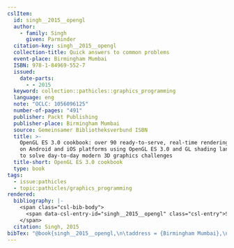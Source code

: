 ```yaml
---
cslItem:
  id: singh__2015__opengl
  author:
    - family: Singh
      given: Parminder
  citation-key: singh__2015__opengl
  collection-title: Quick answers to common problems
  event-place: Birmingham Mumbai
  ISBN: 978-1-84969-552-7
  issued:
    date-parts:
      - - 2015
  keyword: collection::pathicles::graphics_programming
  language: eng
  note: "OCLC: 1056096125"
  number-of-pages: "491"
  publisher: Packt Publishing
  publisher-place: Birmingham Mumbai
  source: Gemeinsamer Bibliotheksverbund ISBN
  title: >-
    OpenGL ES 3.0 cookbook: over 90 ready-to-serve, real-time rendering recipes
    on Android and iOS platforms using OpenGL ES 3.0 and GL shading language 3.0
    to solve day-to-day modern 3D graphics challenges
  title-short: OpenGL ES 3.0 cookbook
  type: book
tags:
  - issue:pathicles
  - topic:pathicles/graphics_programming
rendered:
  bibliography: |-
    <span class="csl-bib-body">
      <span data-csl-entry-id="singh__2015__opengl" class="csl-entry">Singh, P. 2015. <i>OpenGL ES 3.0 cookbook: over 90 ready-to-serve, real-time rendering recipes on Android and iOS platforms using OpenGL ES 3.0 and GL shading language 3.0 to solve day-to-day modern 3D graphics challenges</i>. Packt Publishing.</span>
    </span>
  citation: Singh, 2015
bibTex: "@book{singh__2015__opengl,\n\taddress = {Birmingham Mumbai},\n\tauthor = {Singh, Parminder},\n\tseries = {Quick answers to common problems},\n\tyear = {2015},\n\tnote = {OCLC: 1056096125},\n\tpublisher = {Packt Publishing},\n\ttitle = {OpenGL {ES} 3.0 cookbook: over 90 ready-to-serve, real-time rendering recipes on {Android} and {iOS} platforms using {OpenGL} {ES} 3.0 and {GL} shading language 3.0 to solve day-to-day modern 3D graphics challenges},\n}\n\n"
---
```

